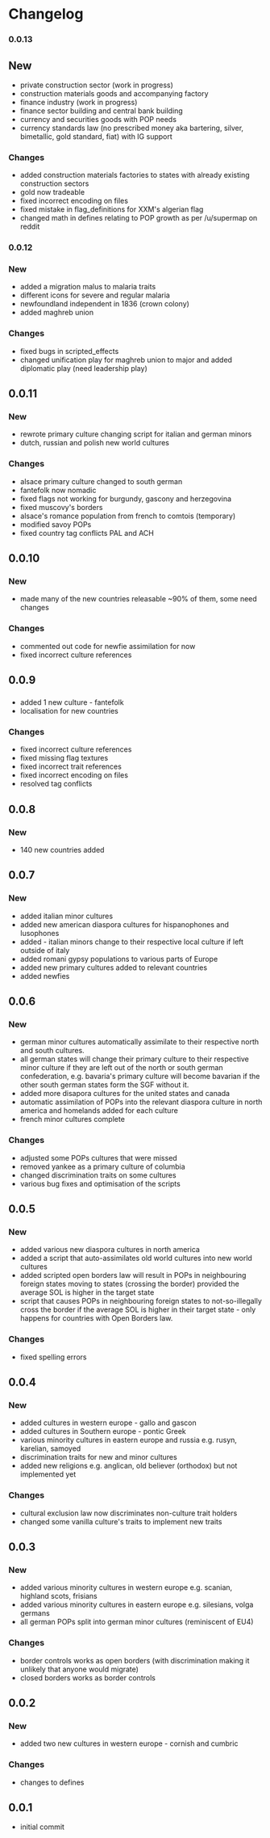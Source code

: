 # Changelog
### 0.0.13
## New
- private construction sector (work in progress)
- construction materials goods and accompanying factory
- finance industry (work in progress)
- finance sector building and central bank building
- currency and securities goods with POP needs
- currency standards law (no prescribed money aka bartering, silver, bimetallic, gold standard, fiat) with IG support
### Changes
- added construction materials factories to states with already existing construction sectors
- gold now tradeable
- fixed incorrect encoding on files
- fixed mistake in flag_definitions for XXM's algerian flag
- changed math in defines relating to POP growth as per /u/supermap on reddit
### 0.0.12
### New
- added a migration malus to malaria traits
- different icons for severe and regular malaria
- newfoundland independent in 1836 (crown colony)
- added maghreb union
### Changes
- fixed bugs in scripted_effects
- changed unification play for maghreb union to major and added diplomatic play (need leadership play)
## 0.0.11
### New
- rewrote primary culture changing script for italian and german minors
- dutch, russian and polish new world cultures
### Changes
- alsace primary culture changed to south german
- fantefolk now nomadic
- fixed flags not working for burgundy, gascony and herzegovina
- fixed muscovy's borders
- alsace's romance population from french to comtois (temporary)
- modified savoy POPs
- fixed country tag conflicts PAL and ACH
## 0.0.10
### New
- made many of the new countries releasable ~90% of them, some need changes
### Changes
- commented out code for newfie assimilation for now
- fixed incorrect culture references
## 0.0.9
###
- added 1 new culture - fantefolk
- localisation for new countries
### Changes
- fixed incorrect culture references
- fixed missing flag textures
- fixed incorrect trait references
- fixed incorrect encoding on files
- resolved tag conflicts
## 0.0.8
### New
- 140 new countries added
## 0.0.7
### New
- added italian minor cultures
- added new american diaspora cultures for hispanophones and lusophones
- added - italian minors change to their respective local culture if left outside of italy
- added romani gypsy populations to various parts of Europe
- added new primary cultures added to relevant countries
- added newfies
## 0.0.6
### New
- german minor cultures automatically assimilate to their respective north and south cultures.
- all german states will change their primary culture to their respective minor culture if they are left out of the north or south german confederation, e.g. bavaria's primary culture will become bavarian if the other south german states form the SGF without it.
- added more disapora cultures for the united states and canada
- automatic assimilation of POPs into the relevant diaspora culture in north america and homelands added for each culture
- french minor cultures complete
### Changes
- adjusted some POPs cultures that were missed
- removed yankee as a primary culture of columbia 
- changed discrimination traits on some cultures
- various bug fixes and optimisation of the scripts
## 0.0.5
### New
- added various new diaspora cultures in north america
- added a script that auto-assimilates old world cultures into new world cultures
- added scripted open borders law will result in POPs in neighbouring foreign states moving to states (crossing the border) provided the average SOL is higher in the target state
- script that causes POPs in neighbouring foreign states to not-so-illegally cross the border if the average SOL is higher in their target state - only happens for countries with Open Borders law.
### Changes
- fixed spelling errors
## 0.0.4
### New
- added cultures in western europe - gallo and gascon
- added cultures in Southern europe - pontic Greek
- various minority cultures in eastern europe and russia e.g. rusyn, karelian, samoyed
- discrimination traits for new and minor cultures
- added new religions e.g. anglican, old believer (orthodox) but not implemented yet
### Changes
- cultural exclusion law now discriminates non-culture trait holders
- changed some vanilla culture's traits to implement new traits
## 0.0.3
### New
- added various minority cultures in western europe e.g. scanian, highland scots, frisians
- added various minority cultures in eastern europe e.g. silesians, volga germans
- all german POPs split into german minor cultures (reminiscent of EU4)
### Changes
- border controls works as open borders (with discrimination making it unlikely that anyone would migrate)
- closed borders works as border controls
## 0.0.2
### New
- added two new cultures in western europe - cornish and cumbric
### Changes
- changes to defines
## 0.0.1
- initial commit